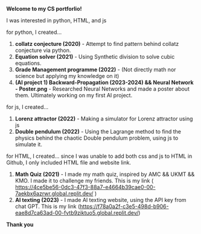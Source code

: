 **Welcome to my CS portforlio!**

I was interested in python, HTML, and js

for python, I created...

1. **collatz conjecture (2020)** - Attempt to find pattern behind collatz conjecture via python.
2. **Equation solver (2021)** - Using Synthetic division to solve cubic equations.
3. **Grade Management programme (2022)** - (Not directly math nor science but applying my knowledge on it)
4. **(AI project 1) Backward-Propagation (2023-2024) && Neural Network - Poster.png** - Researched Neural Networks and made a poster about them. Ultimately working on my first AI project.

for js, I created...

1. **Lorenz attractor (2022)** - Making a simulator for Lorenz attractor using js
2. **Double pendulum (2022)** - Using the Lagrange method to find the physics behind the chaotic Double pendulum problem, using js to simulate it.

for HTML, I created...
since I was unable to add both css and js to HTML in Github, I only included HTML file and website link.

1. **Math Quiz (2021)** - I made my math quiz, inspired by AMC && UKMT && KMO. I made it to challenge my friends. This is my link ( https://4ce5be56-0dc3-47f3-88a7-e4664b39cae0-00-7aekbx6azrwr.global.replit.dev/ )
2. **AI texting (2023)** - I made AI texting website, using the API key from chat GPT. This is my link (https://f78a0a2f-c3e5-498d-b906-eae8d7ca63ad-00-fvtb9ziktuo5.global.replit.dev/)

**Thank you**
